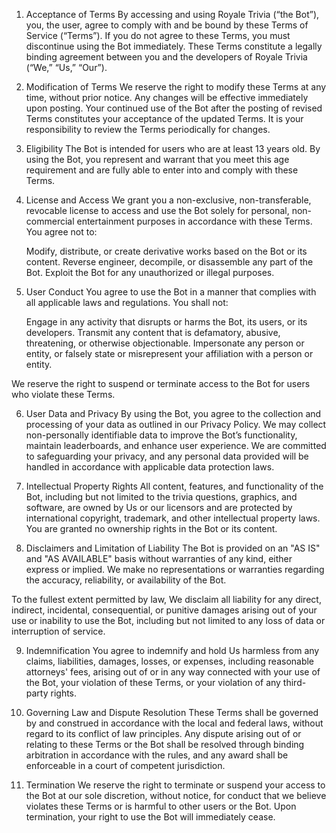 1. Acceptance of Terms
By accessing and using Royale Trivia (“the Bot”), you, the user, agree to comply with and be bound by these Terms of Service (“Terms”). If you do not agree to these Terms, you must discontinue using the Bot immediately. These Terms constitute a legally binding agreement between you and the developers of Royale Trivia (“We,” “Us,” “Our”).

2. Modification of Terms
We reserve the right to modify these Terms at any time, without prior notice. Any changes will be effective immediately upon posting. Your continued use of the Bot after the posting of revised Terms constitutes your acceptance of the updated Terms. It is your responsibility to review the Terms periodically for changes.

3. Eligibility
The Bot is intended for users who are at least 13 years old. By using the Bot, you represent and warrant that you meet this age requirement and are fully able to enter into and comply with these Terms.

4. License and Access
We grant you a non-exclusive, non-transferable, revocable license to access and use the Bot solely for personal, non-commercial entertainment purposes in accordance with these Terms. You agree not to:

    Modify, distribute, or create derivative works based on the Bot or its content.
    Reverse engineer, decompile, or disassemble any part of the Bot.
    Exploit the Bot for any unauthorized or illegal purposes.

5. User Conduct
You agree to use the Bot in a manner that complies with all applicable laws and regulations. You shall not:

    Engage in any activity that disrupts or harms the Bot, its users, or its developers.
    Transmit any content that is defamatory, abusive, threatening, or otherwise objectionable.
    Impersonate any person or entity, or falsely state or misrepresent your affiliation with a person or entity.

We reserve the right to suspend or terminate access to the Bot for users who violate these Terms.

6. User Data and Privacy
By using the Bot, you agree to the collection and processing of your data as outlined in our Privacy Policy. We may collect non-personally identifiable data to improve the Bot’s functionality, maintain leaderboards, and enhance user experience. We are committed to safeguarding your privacy, and any personal data provided will be handled in accordance with applicable data protection laws.

7. Intellectual Property Rights
All content, features, and functionality of the Bot, including but not limited to the trivia questions, graphics, and software, are owned by Us or our licensors and are protected by international copyright, trademark, and other intellectual property laws. You are granted no ownership rights in the Bot or its content.

8. Disclaimers and Limitation of Liability
The Bot is provided on an "AS IS" and "AS AVAILABLE" basis without warranties of any kind, either express or implied. We make no representations or warranties regarding the accuracy, reliability, or availability of the Bot.

To the fullest extent permitted by law, We disclaim all liability for any direct, indirect, incidental, consequential, or punitive damages arising out of your use or inability to use the Bot, including but not limited to any loss of data or interruption of service.

9. Indemnification
You agree to indemnify and hold Us harmless from any claims, liabilities, damages, losses, or expenses, including reasonable attorneys' fees, arising out of or in any way connected with your use of the Bot, your violation of these Terms, or your violation of any third-party rights.

10. Governing Law and Dispute Resolution
These Terms shall be governed by and construed in accordance with the local and federal laws, without regard to its conflict of law principles. Any dispute arising out of or relating to these Terms or the Bot shall be resolved through binding arbitration in accordance with the rules, and any award shall be enforceable in a court of competent jurisdiction.

11. Termination
We reserve the right to terminate or suspend your access to the Bot at our sole discretion, without notice, for conduct that we believe violates these Terms or is harmful to other users or the Bot. Upon termination, your right to use the Bot will immediately cease.
